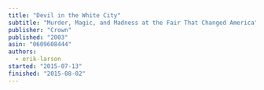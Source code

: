 ```yaml
---
title: "Devil in the White City"
subtitle: "Murder, Magic, and Madness at the Fair That Changed America"
publisher: "Crown"
published: "2003"
asin: "0609608444"
authors:
  - erik-larson
started: "2015-07-13"
finished: "2015-08-02"
---
```

